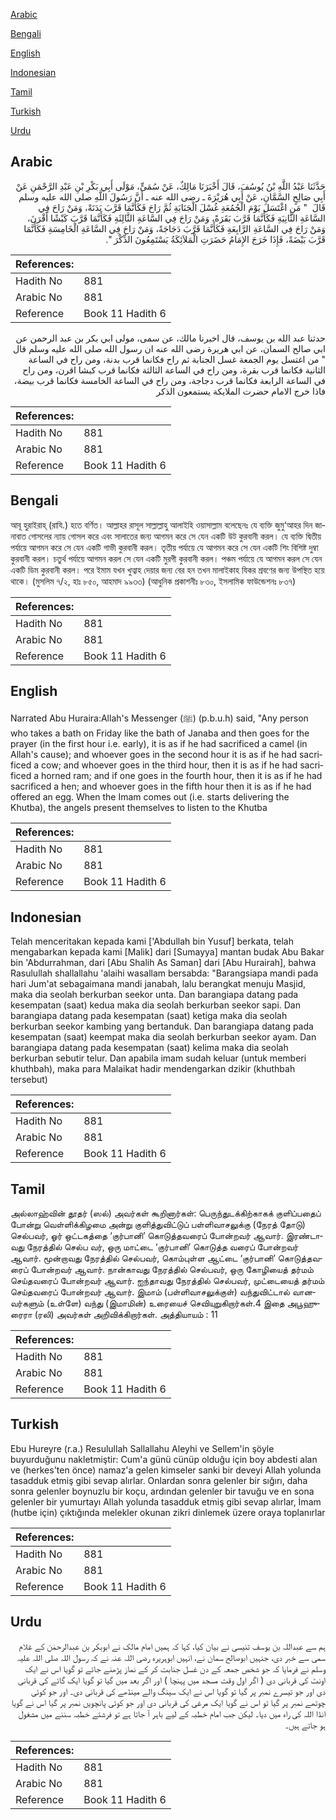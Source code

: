 [Arabic](#arabic)

[Bengali](#bengali)

[English](#english)

[Indonesian](#indonesian)

[Tamil](#tamil)

[Turkish](#turkish)

[Urdu](#urdu)

## Arabic


<div dir="rtl" lang="ar" style={{fontSize:'larger',backgroundColor:'#f8f9fa',padding:20}}>
حَدَّثَنَا عَبْدُ اللَّهِ بْنُ يُوسُفَ، قَالَ أَخْبَرَنَا مَالِكٌ، عَنْ سُمَىٍّ، مَوْلَى أَبِي بَكْرِ بْنِ عَبْدِ الرَّحْمَنِ عَنْ أَبِي صَالِحٍ السَّمَّانِ، عَنْ أَبِي هُرَيْرَةَ ـ رضى الله عنه ـ أَنَّ رَسُولَ اللَّهِ صلى الله عليه وسلم قَالَ ‏ "‏ مَنِ اغْتَسَلَ يَوْمَ الْجُمُعَةِ غُسْلَ الْجَنَابَةِ ثُمَّ رَاحَ فَكَأَنَّمَا قَرَّبَ بَدَنَةً، وَمَنْ رَاحَ فِي السَّاعَةِ الثَّانِيَةِ فَكَأَنَّمَا قَرَّبَ بَقَرَةً، وَمَنْ رَاحَ فِي السَّاعَةِ الثَّالِثَةِ فَكَأَنَّمَا قَرَّبَ كَبْشًا أَقْرَنَ، وَمَنْ رَاحَ فِي السَّاعَةِ الرَّابِعَةِ فَكَأَنَّمَا قَرَّبَ دَجَاجَةً، وَمَنْ رَاحَ فِي السَّاعَةِ الْخَامِسَةِ فَكَأَنَّمَا قَرَّبَ بَيْضَةً، فَإِذَا خَرَجَ الإِمَامُ حَضَرَتِ الْمَلاَئِكَةُ يَسْتَمِعُونَ الذِّكْرَ ‏"‏‏.‏
</div>
<div style={{backgroundColor:'#f8f9fa',padding:20, marginBottom: 10}}><table> <thead> <tr> <th>References:</th> <th></th> </tr> </thead> <tbody><tr><td>Hadith No</td><td>881</td></tr><tr><td>Arabic No</td><td>881</td></tr><tr><td>Reference</td><td>Book 11 Hadith 6</td></tr></tbody></table></div>


<div dir="rtl" lang="ar" style={{fontSize:'larger',backgroundColor:'#f8f9fa',padding:20}}>
حدثنا عبد الله بن يوسف، قال اخبرنا مالك، عن سمى، مولى ابي بكر بن عبد الرحمن عن ابي صالح السمان، عن ابي هريرة رضى الله عنه ان رسول الله صلى الله عليه وسلم قال " من اغتسل يوم الجمعة غسل الجنابة ثم راح فكانما قرب بدنة، ومن راح في الساعة الثانية فكانما قرب بقرة، ومن راح في الساعة الثالثة فكانما قرب كبشا اقرن، ومن راح في الساعة الرابعة فكانما قرب دجاجة، ومن راح في الساعة الخامسة فكانما قرب بيضة، فاذا خرج الامام حضرت الملايكة يستمعون الذكر
</div>
<div style={{backgroundColor:'#f8f9fa',padding:20, marginBottom: 10}}><table> <thead> <tr> <th>References:</th> <th></th> </tr> </thead> <tbody><tr><td>Hadith No</td><td>881</td></tr><tr><td>Arabic No</td><td>881</td></tr><tr><td>Reference</td><td>Book 11 Hadith 6</td></tr></tbody></table></div>

## Bengali


<div dir="ltr" lang="bn" style={{fontSize:'larger',backgroundColor:'#f8f9fa',padding:20}}>
আবূ হুরাইরাহ্ (রাযি.) হতে বর্ণিত। আল্লাহর রাসূল সাল্লাল্লাহু আলাইহি ওয়াসাল্লাম বলেছেনঃ যে ব্যক্তি জুমু‘আহর দিন জানাবাত গোসলের ন্যায় গোসল করে এবং সালাতের জন্য আগমন করে সে যেন একটি উট কুরবানী করল। যে ব্যক্তি দ্বিতীয় পর্যায়ে আগমন করে সে যেন একটি গাভী কুরবানী করল। তৃতীয় পর্যায়ে যে আগমন করে সে যেন একটি শিং বিশিষ্ট দুম্বা কুরবানী করল। চতুর্থ পর্যায়ে আগমন করল সে যেন একটি মুরগী কুরবানী করল। পঞ্চম পর্যায়ে যে আগমন করল সে যেন একটি ডিম কুরবানী করল। পরে ইমাম যখন খুত্বাহ দেয়ার জন্য বের হন তখন মালাইকাহ যিকর শ্রবণের জন্য উপস্থিত হয়ে থাকে। (মুসলিম ৭/২, হাঃ ৮৫০, আহমাদ ৯৯৩৩) (আধুনিক প্রকাশনীঃ ৮৩০, ইসলামিক ফাউন্ডেশনঃ ৮৩৭)
</div>
<div style={{backgroundColor:'#f8f9fa',padding:20, marginBottom: 10}}><table> <thead> <tr> <th>References:</th> <th></th> </tr> </thead> <tbody><tr><td>Hadith No</td><td>881</td></tr><tr><td>Arabic No</td><td>881</td></tr><tr><td>Reference</td><td>Book 11 Hadith 6</td></tr></tbody></table></div>

## English


<div dir="ltr" lang="en" style={{fontSize:'larger',backgroundColor:'#f8f9fa',padding:20}}>
Narrated Abu Huraira:Allah's Messenger (ﷺ) (p.b.u.h) said, "Any person who takes a bath on Friday like the bath of Janaba and then goes for the prayer (in the first hour i.e. early), it is as if he had sacrificed a camel (in Allah's cause); and whoever goes in the second hour it is as if he had sacrificed a cow; and whoever goes in the third hour, then it is as if he had sacrificed a horned ram; and if one goes in the fourth hour, then it is as if he had sacrificed a hen; and whoever goes in the fifth hour then it is as if he had offered an egg. When the Imam comes out (i.e. starts delivering the Khutba), the angels present themselves to listen to the Khutba
</div>
<div style={{backgroundColor:'#f8f9fa',padding:20, marginBottom: 10}}><table> <thead> <tr> <th>References:</th> <th></th> </tr> </thead> <tbody><tr><td>Hadith No</td><td>881</td></tr><tr><td>Arabic No</td><td>881</td></tr><tr><td>Reference</td><td>Book 11 Hadith 6</td></tr></tbody></table></div>

## Indonesian


<div dir="ltr" lang="id" style={{fontSize:'larger',backgroundColor:'#f8f9fa',padding:20}}>
Telah menceritakan kepada kami ['Abdullah bin Yusuf] berkata, telah mengabarkan kepada kami [Malik] dari [Sumayya] mantan budak Abu Bakar bin 'Abdurrahman, dari [Abu Shalih As Saman] dari [Abu Hurairah], bahwa Rasulullah shallallahu 'alaihi wasallam bersabda: "Barangsiapa mandi pada hari Jum'at sebagaimana mandi janabah, lalu berangkat menuju Masjid, maka dia seolah berkurban seekor unta. Dan barangiapa datang pada kesempatan (saat) kedua maka dia seolah berkurban seekor sapi. Dan barangiapa datang pada kesempatan (saat) ketiga maka dia seolah berkurban seekor kambing yang bertanduk. Dan barangiapa datang pada kesempatan (saat) keempat maka dia seolah berkurban seekor ayam. Dan barangiapa datang pada kesempatan (saat) kelima maka dia seolah berkurban sebutir telur. Dan apabila imam sudah keluar (untuk memberi khuthbah), maka para Malaikat hadir mendengarkan dzikir (khuthbah tersebut)
</div>
<div style={{backgroundColor:'#f8f9fa',padding:20, marginBottom: 10}}><table> <thead> <tr> <th>References:</th> <th></th> </tr> </thead> <tbody><tr><td>Hadith No</td><td>881</td></tr><tr><td>Arabic No</td><td>881</td></tr><tr><td>Reference</td><td>Book 11 Hadith 6</td></tr></tbody></table></div>

## Tamil


<div dir="ltr" lang="ta" style={{fontSize:'larger',backgroundColor:'#f8f9fa',padding:20}}>
அல்லாஹ்வின் தூதர் (ஸல்) அவர்கள் கூறினார்கள்: பெருந்துடக்கிற்காகக் குளிப்பதைப் போன்று வெள்ளிக்கிழமை அன்று குளித்துவிட்டுப் பள்ளிவாசலுக்கு (நேரத் தோடு) செல்பவர், ஓர் ஒட்டகத்தை ‘குர்பானி’ கொடுத்தவரைப் போன்றவர் ஆவார். இரண்டாவது நேரத்தில் செல்ப வர், ஒரு மாட்டை ‘குர்பானி’ கொடுத்த வரைப் போன்றவர் ஆவார். மூன்றாவது நேரத்தில் செல்பவர், கொம்புள்ள ஆட்டை ‘குர்பானி’ கொடுத்தவரைப் போன்றவர் ஆவார். நான்காவது நேரத்தில் செல்பவர், ஒரு கோழியைத் தர்மம் செய்தவரைப் போன்றவர் ஆவார். ஐந்தாவது நேரத்தில் செல்பவர், முட்டையைத் தர்மம் செய்தவரைப் போன்றவர் ஆவார். இமாம் (பள்ளிவாசலுக்குள்) வந்துவிட்டால் வானவர்களும் (உள்ளே) வந்து (இமாமின்) உரையைச் செவியுறுகிறார்கள்.4 இதை அபூஹுரைரா (ரலி) அவர்கள் அறிவிக்கிறார்கள். அத்தியாயம் : 11
</div>
<div style={{backgroundColor:'#f8f9fa',padding:20, marginBottom: 10}}><table> <thead> <tr> <th>References:</th> <th></th> </tr> </thead> <tbody><tr><td>Hadith No</td><td>881</td></tr><tr><td>Arabic No</td><td>881</td></tr><tr><td>Reference</td><td>Book 11 Hadith 6</td></tr></tbody></table></div>

## Turkish


<div dir="ltr" lang="tr" style={{fontSize:'larger',backgroundColor:'#f8f9fa',padding:20}}>
Ebu Hureyre (r.a.) Resulullah Sallallahu Aleyhi ve Sellem'in şöyle buyurduğunu nakletmiştir: Cum'a günü cünüp olduğu için boy abdesti alan ve (herkes'ten önce) namaz'a gelen kimseler sanki bir deveyi Allah yolunda tasadduk etmiş gibi sevap alırlar. Onlardan sonra gelenler bir sığırı, daha sonra gelenler boynuzlu bir koçu, ardından gelenler bir tavuğu ve en sona gelenler bir yumurtayı Allah yolunda tasadduk etmiş gibi sevap alırlar, İmam (hutbe için) çıktığında melekler okunan zikri dinlemek üzere oraya toplanırlar
</div>
<div style={{backgroundColor:'#f8f9fa',padding:20, marginBottom: 10}}><table> <thead> <tr> <th>References:</th> <th></th> </tr> </thead> <tbody><tr><td>Hadith No</td><td>881</td></tr><tr><td>Arabic No</td><td>881</td></tr><tr><td>Reference</td><td>Book 11 Hadith 6</td></tr></tbody></table></div>

## Urdu


<div dir="rtl" lang="ur" style={{fontSize:'larger',backgroundColor:'#f8f9fa',padding:20}}>
ہم سے عبداللہ بن یوسف تنیسی نے بیان کیا، کہا کہ ہمیں امام مالک نے ابوبکر بن عبدالرحمٰن کے غلام سمی سے خبر دی، جنہیں ابوصالح سمان نے، انہیں ابوہریرہ رضی اللہ عنہ نے کہ رسول اللہ صلی اللہ علیہ وسلم نے فرمایا کہ جو شخص جمعہ کے دن غسل جنابت کر کے نماز پڑھنے جائے تو گویا اس نے ایک اونٹ کی قربانی دی ( اگر اول وقت مسجد میں پہنچا ) اور اگر بعد میں گیا تو گویا ایک گائے کی قربانی دی اور جو تیسرے نمبر پر گیا تو گویا اس نے ایک سینگ والے مینڈھے کی قربانی دی۔ اور جو کوئی چوتھے نمبر پر گیا تو اس نے گویا ایک مرغی کی قربانی دی اور جو کوئی پانچویں نمبر پر گیا اس نے گویا انڈا اللہ کی راہ میں دیا۔ لیکن جب امام خطبہ کے لیے باہر آ جاتا ہے تو فرشتے خطبہ سننے میں مشغول ہو جاتے ہیں۔
</div>
<div style={{backgroundColor:'#f8f9fa',padding:20, marginBottom: 10}}><table> <thead> <tr> <th>References:</th> <th></th> </tr> </thead> <tbody><tr><td>Hadith No</td><td>881</td></tr><tr><td>Arabic No</td><td>881</td></tr><tr><td>Reference</td><td>Book 11 Hadith 6</td></tr></tbody></table></div>